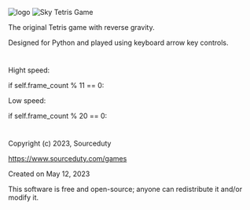 ![logo](https://github.com/sourceduty/SkyTetris/assets/123030236/b54fc9e9-3a24-4eac-b16c-7367e4fe9f15)
![Sky Tetris Game](https://github.com/sourceduty/SkyTetris/assets/123030236/f566afda-8464-457c-9b95-a3c684b8cea6)

The original Tetris game with reverse gravity.

Designed for Python and played using keyboard arrow key controls.
#

Hight speed: 

if self.frame_count % 11 == 0: 

Low speed: 

if self.frame_count % 20 == 0: 
#
Copyright (c) 2023, Sourceduty

https://www.sourceduty.com/games

Created on May 12, 2023

This software is free and open-source; anyone can redistribute it and/or modify it.
